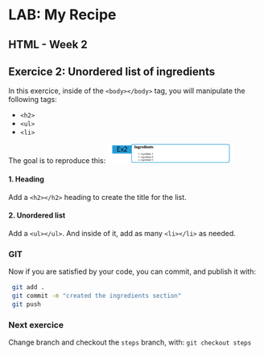 # LAB: My Recipe 
**HTML - Week 2**
--

## Exercice 2: Unordered list of ingredients

In this exercice, inside of the `<body></body>` tag, you will manipulate the following tags:  
- `<h2>`  
- `<ul>`  
- `<li>`  

The goal is to reproduce this:
<img src="ex2.png" width="50%" height="" style="margin-x: auto">

#### 1. Heading
Add a `<h2></h2>` heading to create the title for the list.  

#### 2. Unordered list
Add a `<ul></ul>`. And inside of it, add as many `<li></li>` as needed.


### GIT

Now if you are satisfied by your code, you can commit, and publish it with:  
```bash
 git add .
 git commit -m "created the ingredients section"
 git push
```

### Next exercice
Change branch and checkout the `steps` branch, with:
`git checkout steps`

